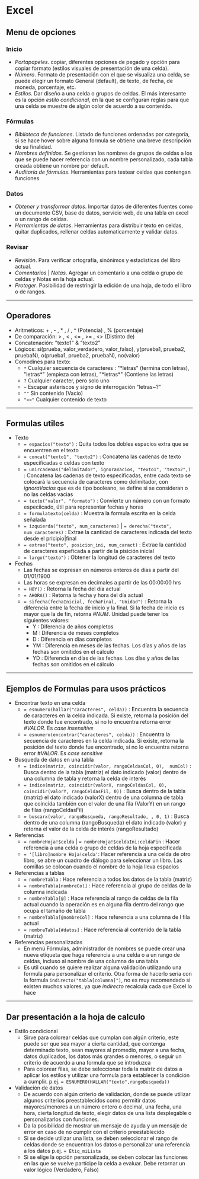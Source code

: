 # Excel


## Menu de opciones

### Inicio
- _Portapapeles_. copiar, diferentes opciones de pegado y opción para copiar formato (estilos visuales de presentación de una celda).
- _Número_. Formato de presentación con el que se visualiza una celda, se puede elegir un formato General (default), de texto, de fecha, de moneda, porcentaje, etc.
- _Estilos_. Dar diseño a una celda o grupos de celdas. El más interesante es la opción _estilo condicional_, en la que se configuran reglas para que una celda se muestre de algún color de acuerdo a su contenido.


### Fórmulas
- _Biblioteca de funciones_. Listado de funciones ordenadas por categoría, si se hace hover sobre alguna formula se obtiene una breve descripción de su finalidad.
- _Nombres definidos_. Se gestionan los nombres de grupos de celdas a los que se puede hacer referencia con un nombre personalizado, cada tabla creada obtiene un nombre por default.
- _Auditoría de fórmulas_. Herramientas para testear celdas que contengan funciones


### Datos
- _Obtener y transformar datos_. Importar datos de diferentes fuentes como un documento CSV, base de datos, servicio web, de una tabla en excel o un rango de celdas.
- _Herramientas de datos_. Herramientas para distribuir texto en celdas, quitar duplicados, rellenar celdas automaticamente y validar datos.


### Revisar
- _Revisión_. Para verificar ortografía, sinónimos y estadísticas del libro actual.
- _Comentarios_ | _Notas_. Agregar un comentario a una celda o grupo de celdas y Notas en la hoja actual.
- _Proteger_. Posibilidad de restringir la edición de una hoja, de todo el libro o de rangos.


-------------------------
## Operadores
- Aritmeticos: + , - , * , / , ^ (Potencia) , % (porcentaje)
- De comparación: > , < , <= , >= , <> (Distinto de)
- Concatenación: "texto1" & "texto2"
- Lógicos: si(prueba, valor_verdadero, valor_falso), y(prueba1, prueba2, pruebaN), o(prueba1, prueba2, pruebaN), no(valor)
- Comodines para texto: 
    * `*` Cualquier secuencia de caracteres : "\*letras" (termina con letras), "letras\*" (empieza con letras), "\*letras\*" (Contiene las letras)
    * `?` Cualquier caracter, pero solo uno
    * `~` Escapar asteriscos y signo de interrogación "letras~?"
    * `""` Sin contenido (Vacio)
    - `"<>"` Cualquier contenido de texto


-------------------------
## Formulas utiles
- Texto
    * `= espacios("texto")` : Quita todos los dobles espacios extra que se encuentren en el texto
    * `= concat("texto1", "texto2")` : Concatena las cadenas de texto especificadas o celdas con texto
    * `= unircadenas("delimitador", ignoraVacios, "texto1", "texto2",)` : Concatena las cadenas de texto especificadas, entre cada texto se colocará la secuencia de caracteres como delimitador, con _ignoraVacios_ que es de tipo booleano, se define si se consideran o no las celdas vacias
    * `= texto("valor", "formato")` : Convierte un número con un formato especiicado, útil para representar fechas y horas
    * `= formulatexto(celda)` : Muestra la formula escrita en la celda señalada
    * `= izquierda("texto", num_caracteres)` | `= derecha("texto", num_caracteres)` : Extrae la cantidad de caracteres indicada del texto desde el pricipio|final
    * `= extrae("texto", posicion_ini, num_caract)` : Extrae la cantidad de caracteres espeficada a partir de la pisición inicial
    * `= largo("texto")` : Obtener la longitud de caracteres del texto
- Fechas
    * Las fechas se expresan en números enteros de días a partir del 01/01/1900
    * Las horas se expresan en decimales a partir de las 00:00:00 hrs
    * `= HOY()` : Retorna la fecha del día actual
    * `= AHORA()` : Retorna la fecha y hora del día actual
    * `= sifecha(fechaInicial, fechaFinal, "Unidad")` : Retorna la diferencia entre la fecha de inicio y la final. Si la fecha de inicio es mayor que la de fin, retorna _#NUM_. Unidad puede tener los siguientes valores:
        + Y : Diferencia de años completos
        + M : Diferencia de meses completos
        + D : Diferencia en días completos
        + YM : Diferencia en meses de las fechas. Los días y años de las fechas son omitidos en el cálculo
        + YD : Diferencia en días de las fechas. Los días y años de las fechas son omitidos en el cálculo


-------------------------
## Ejemplos de Formulas para usos prácticos
- Encontrar texto en una celda
    * `= esnumero(hallar("caracteres", celda))` : Encuentra la secuencia de caracteres en la celda indicada. Si existe, retorna la posición del texto donde fue encontrado, si no lo encuentra retorna error _#VALOR_. Es _case insensitive_
    * `= esnumero(encontrar("caracteres", celda))` : Encuentra la secuencia de caracteres en la celda indicada. Si existe, retorna la posición del texto donde fue encontrado, si no lo encuentra retorna error _#VALOR_. Es _case sensitive_
- Busqueda de datos en una tabla
    * `= indice(matriz, coincidir(valor, rangoCeldasCol, 0),  numCol)` : Busca dentro de la tabla (matriz) el dato indicado (valor) dentro de una columna de tabla y retorna la celda de interés
    * `= indice(matriz, coincidir(valorX, rangoCeldasCol, 0), coincidir(valorY, rangoCeldasFil, 0))` : Busca dentro de la tabla (matriz) el dato indicado (valorX) dentro de una columna de tabla que coincida también con el valor de una fila (ValorY) en un rango de filas (rangoCeldasFil)
    * `= buscarx(valor, rangoBusqueda, rangoResultado, , 0, 1)` : Busca dentro de una columna (rangoBusqueda) el dato indicado (valor) y retorna el valor de la celda de interés (rangoResultado)
- Referencias
    * `= nombreHoja!$celda` | `= nombreHoja!$celdaIni:celdaFin` : Hacer referencia a una celda o grupo de celdas de la hoja especificada
    * `= '[libro]nombre Hoja!celda'`: Hacer referencia a una celda de otro libro, se abre un cuadro de diálogo para seleccionar un libro. Las comillas se colocan cuando el nombre de la hoja lleva espacios
- Referencias a tablas
    * `= nombreTabla` : Hace referencia a todos los datos de la tabla (matriz)
    * `= nombreTabla[nombreCol]` : Hace referencia al grupo de celdas de la columna indicada
    * `= nombreTabla[@]` : Hace referencia al rango de celdas de la fila actual cuando la operación es en alguna fila dentro del rango que ocupa el tamaño de tabla
    * `= nombreTabla[@nombreCol]` : Hace referencia a una columna de l fila actual
    * `= nombreTabla[#datos]` : Hace referencia al contenido de la tabla (matriz)
- Referencias personalizadas
    * En menú Fórmulas, administrador de nombres se puede crear una nueva etiqueta que haga referencia a una celda o a un rango de celdas, incluso al nombre de una columna de una tabla
    * Es util cuando se quiere realizar alguna validación utilizando una formula para personalizar el criterio. Otra forma de hacerlo sería con la formula `indirecto("tabla[columna]")`, no es muy recomendado si existen muchos valores, ya que _indirecto_ recalcula cada que Excel lo hace


-------------------------
## Dar presentación a la hoja de calculo
- Estilo condicional
    * Sirve para colorear celdas que cumplan con algún criterio, este puede ser que sea mayor a cierta cantidad, que contenga determinado texto, sean mayores al promedio, mayor a una fecha, datos duplicados, los datos más grandes o menores, o seguir un criterio de acuerdo a una formula que se introduzca
    * Para colorear filas, se debe seleccionar toda la matriz de datos a aplicar los estilos y utilizar una formula para establecer la condición a cumplir. p.ej. `= ESNUMERO(HALLAR("texto",rangoBusqueda))`
- Validación de datos
    * De acuerdo con algún criterio de validación, donde se puede utilizar algunos criterios preestablecidos como permitir datos mayores/menores a un número entero o decimal, una fecha, una hora, cierta longitud de texto, elegir datos de una lista desplegable o personalizarlos con funciones.
    * Da la posibilidad de mostrar un mensaje de ayuda y un mensaje de error en caso de no cumplir con el criterio preestablecido
    * Si se decide utilizar una lista, se deben seleccionar el rango de celdas donde se encuentran los datos o personalizar una referencia a los datos p.ej. `= Etiq_miLista`
    * Si se elige la opción personalizada, se deben colocar las funciones en las que se vuelve partícipe la celda a evaluar. Debe retornar un valor lógico (Verdadero, Falso)
    

